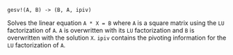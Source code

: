 ```
gesv!(A, B) -> (B, A, ipiv)
```

Solves the linear equation `A * X = B` where `A` is a square matrix using the `LU` factorization of `A`. `A` is overwritten with its `LU` factorization and `B` is overwritten with the solution `X`. `ipiv` contains the pivoting information for the `LU` factorization of `A`.
